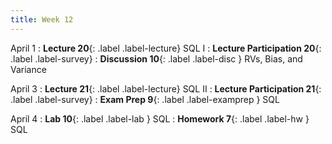 ```yaml
---
title: Week 12
---
```



April 1
: **Lecture 20**{: .label .label-lecture} SQL I
: **Lecture Participation 20**{: .label .label-survey} 
: **Discussion 10**{: .label .label-disc } RVs, Bias, and Variance

April 3
: **Lecture 21**{: .label .label-lecture} SQL II
: **Lecture Participation 21**{: .label .label-survey} 
: **Exam Prep 9**{: .label .label-examprep } SQL

April 4
: **Lab 10**{: .label .label-lab } SQL
: **Homework 7**{: .label .label-hw } SQL